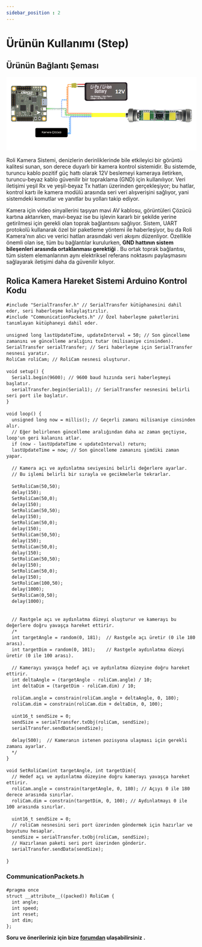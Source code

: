 ```yaml
---
sidebar_position : 2
---
```


# Ürünün Kullanımı (Step)

## Ürünün Bağlantı Şeması 



![Rolica Hareket Sistemi](./image/rolika-genel.png)

Roli Kamera Sistemi, denizlerin derinliklerinde bile etkileyici bir görüntü kalitesi sunan, son derece duyarlı bir kamera kontrol sistemidir. Bu sistemde, turuncu kablo pozitif güç hattı olarak 12V beslemeyi kameraya iletirken, turuncu-beyaz kablo güvenilir bir topraklama (GND) için kullanılıyor. Veri iletişimi yeşil Rx ve yeşil-beyaz Tx hatları üzerinden gerçekleşiyor; bu hatlar, kontrol kartı ile kamera modülü arasında seri veri alışverişini sağlıyor, yani sistemdeki komutlar ve yanıtlar bu yolları takip ediyor.

Kamera için video sinyallerini taşıyan mavi AV kablosu, görüntüleri Çözücü  kartına aktarırken, mavi-beyaz ise bu işlevin kararlı bir şekilde yerine getirilmesi için gerekli olan toprak bağlantısını sağlıyor. Sistem, UART protokolü kullanarak özel bir paketleme yöntemi ile haberleşiyor, bu da Roli Kamera'nın alıcı ve verici hatları arasındaki veri akışını düzenliyor. Özellikle önemli olan ise, tüm bu bağlantılar kurulurken, **GND hattının sistem bileşenleri arasında ortaklanması gerektiği** . Bu ortak toprak bağlantısı, tüm sistem elemanlarının aynı elektriksel referans noktasını paylaşmasını sağlayarak iletişimi daha da güvenilir kılıyor.

## Rolica Kamera Hareket Sistemi Arduino Kontrol Kodu 

````
#include "SerialTransfer.h" // SerialTransfer kütüphanesini dahil eder, seri haberleşme kolaylaştırılır.
#include "CommunicationPackets.h" // Özel haberleşme paketlerini tanımlayan kütüphaneyi dahil eder.

unsigned long lastUpdateTime, updateInterval = 50; // Son güncelleme zamanını ve güncelleme aralığını tutar (milisaniye cinsinden).
SerialTransfer serialTransfer; // Seri haberleşme için SerialTransfer nesnesi yaratır.
RoliCam roliCam; // RoliCam nesnesi oluşturur.

void setup() {
  Serial1.begin(9600); // 9600 baud hızında seri haberleşmeyi başlatır.
  serialTransfer.begin(Serial1); // SerialTransfer nesnesini belirli seri port ile başlatır.
}

void loop() {
  unsigned long now = millis(); // Geçerli zamanı milisaniye cinsinden alır.
  // Eğer belirlenen güncelleme aralığından daha az zaman geçtiyse, loop'un geri kalanını atlar.
  if (now - lastUpdateTime < updateInterval) return;
  lastUpdateTime = now; // Son güncelleme zamanını şimdiki zaman yapar.

  // Kamera açı ve aydınlatma seviyesini belirli değerlere ayarlar.
  // Bu işlemi belirli bir sırayla ve gecikmelerle tekrarlar.
  
  SetRoliCam(50,50);
  delay(150);
  SetRoliCam(50,0);
  delay(150);
  SetRoliCam(50,50);
  delay(150);
  SetRoliCam(50,0);
  delay(150);
  SetRoliCam(50,50);
  delay(150);
  SetRoliCam(50,0);
  delay(150);
  SetRoliCam(50,50);
  delay(150);
  SetRoliCam(50,0);
  delay(150);
  SetRoliCam(100,50);
  delay(1000);
  SetRoliCam(0,50);
  delay(1000);


  // Rastgele açı ve aydınlatma düzeyi oluşturur ve kamerayı bu değerlere doğru yavaşça hareket ettirir.
  /*
  int targetAngle = random(0, 181);  // Rastgele açı üretir (0 ile 180 arası).
  int targetDim = random(0, 101);    // Rastgele aydınlatma düzeyi üretir (0 ile 100 arası).

  // Kamerayı yavaşça hedef açı ve aydınlatma düzeyine doğru hareket ettirir.
  int deltaAngle = (targetAngle - roliCam.angle) / 10;
  int deltaDim = (targetDim - roliCam.dim) / 10;

  roliCam.angle = constrain(roliCam.angle + deltaAngle, 0, 180);
  roliCam.dim = constrain(roliCam.dim + deltaDim, 0, 100);
  
  uint16_t sendSize = 0;
  sendSize = serialTransfer.txObj(roliCam, sendSize);
  serialTransfer.sendData(sendSize);

  delay(500);  // Kameranın istenen pozisyona ulaşması için gerekli zamanı ayarlar.
  */
}

void SetRoliCam(int targetAngle, int targetDim){
  // Hedef açı ve aydınlatma düzeyine doğru kamerayı yavaşça hareket ettirir.
  roliCam.angle = constrain(targetAngle, 0, 180); // Açıyı 0 ile 180 derece arasında sınırlar.
  roliCam.dim = constrain(targetDim, 0, 100); // Aydınlatmayı 0 ile 100 arasında sınırlar.

  uint16_t sendSize = 0;
  // roliCam nesnesini seri port üzerinden göndermek için hazırlar ve boyutunu hesaplar.
  sendSize = serialTransfer.txObj(roliCam, sendSize);
  // Hazırlanan paketi seri port üzerinden gönderir.
  serialTransfer.sendData(sendSize);

}
````

### CommunicationPackets.h
````
#pragma once
struct __attribute__((packed)) RoliCam {
  int angle;
  int speed;
  int reset;
  int dim;
};
````

**Soru ve önerileriniz için bize [forumdan](https://forum.degzrobotics.com/)    ulaşabilirsiniz .**